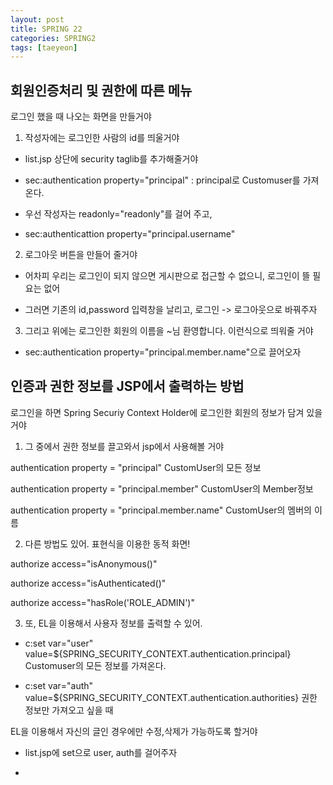 ```yaml
---
layout: post
title: SPRING 22
categories: SPRING2
tags: [taeyeon]
---
```



## 회원인증처리 및 권한에 따른 메뉴

로그인 했을 때 나오는 화면을 만들거야

1. 작성자에는 로그인한 사람의 id를 띄울거야

- list.jsp 상단에 security taglib를 추가해줄거야

- sec:authentication property="principal" : principal로 Customuser를 가져온다.

- 우선 작성자는 readonly="readonly"를 걸어 주고,

- sec:authenticattion property="principal.username"

2. 로그아웃 버튼을 만들어 줄거야

- 어차피 우리는 로그인이 되지 않으면 게시판으로 접근할 수 없으니, 로그인이 뜰 필요는 없어

- 그러면 기존의 id,password 입력창을 날리고, 로그인 -> 로그아웃으로 바꿔주자

3. 그리고 위에는 로그인한 회원의 이름을 ~님 환영합니다. 이런식으로 띄워줄 거야

- sec:authentication property="principal.member.name"으로 끌어오자



## 인증과 권한 정보를 JSP에서 출력하는 방법

로그인을 하면 Spring Securiy Context Holder에 로그인한 회원의 정보가 담겨 있을 거야

1. 그 중에서 권한 정보를 끌고와서 jsp에서 사용해볼 거야

authentication property = "principal" CustomUser의 모든 정보

authentication property = "principal.member" CustomUser의 Member정보

authentication property = "principal.member.name" CustomUser의 멤버의 이름

2. 다른 방법도 있어. 표현식을 이용한 동적 화면!

authorize access="isAnonymous()"

authorize access="isAuthenticated()"

authorize access="hasRole('ROLE_ADMIN')"

3. 또, EL을 이용해서 사용자 정보를 출력할 수 있어.

- c:set var="user" value=${SPRING_SECURITY_CONTEXT.authentication.principal} Customuser의 모든 정보를 가져온다.

- c:set var="auth" value=${SPRING_SECURITY_CONTEXT.authentication.authorities} 권한 정보만 가져오고 싶을 때

EL을 이용해서 자신의 글인 경우에만 수정,삭제가 가능하도록 할거야

- list.jsp에 set으로 user, auth를 걸어주자

- 



